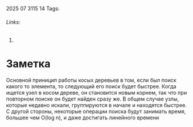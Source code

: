 2025 07 3115 14
Tags: 
###### Links: 
1) 
# Заметка
Основной приницип работы косых деревьев в том, если был поиск какого то элемента, то следующий его поиск будет быстрее. Когда ищется узел в косом дереве, он становится новым корнем, так что при повторном поиске он будет найден сразу же. В общем случае узлы, которые недавно искали, группируются в начале и находятся быстрее. С другой стороны, некоторые операции поиска будут занимать время, большее чем O(log n), и даже достигать линейного времени